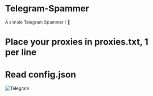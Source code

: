 # Telegram-Spammer
A simple Telegram Spammer ! 💫

# Place your proxies in proxies.txt, 1 per line

# Read config.json

![Telegram](https://upload.wikimedia.org/wikipedia/commons/thumb/8/83/Telegram_2019_Logo.svg/640px-Telegram_2019_Logo.svg.png)
